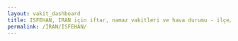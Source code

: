 ```yaml
---
layout: vakit_dashboard
title: ISFEHAN, IRAN için iftar, namaz vakitleri ve hava durumu - ilçe/eyalet seç
permalink: /IRAN/ISFEHAN/
---
```


<script type="text/javascript">
  var GLOBAL_COUNTRY = 'IRAN';
  var GLOBAL_CITY = 'ISFEHAN';
  var GLOBAL_STATE = '';
  var lat = 72;
  var lon = 21;
</script>
